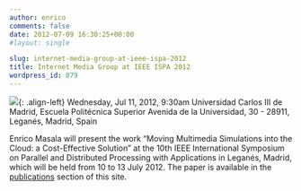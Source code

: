 ```yaml
---
author: enrico
comments: false
date: 2012-07-09 16:30:25+00:00
#layout: single

slug: internet-media-group-at-ieee-ispa-2012
title: Internet Media Group at IEEE ISPA 2012
wordpress_id: 879
---
```


[![]({{site.baseurl}}/res/2012/07/conf_ispa2012_mini.jpg)]({{site.baseurl}}/res/2012/07/conf_ispa2012.jpg){: .align-left} Wednesday, Jul 11, 2012, 9:30am
Universidad Carlos III de Madrid, Escuela Politécnica Superior
Avenida de la Universidad, 30 - 28911, Leganés, Madrid, Spain

Enrico Masala will present the work “Moving Multimedia Simulations into the Cloud: a Cost-Effective Solution” at the 10th IEEE International Symposium on Parallel and Distributed Processing with Applications in Leganés, Madrid, which will be held from 10 to 13 July 2012. The paper is available in the [publications]({{site.baseurl}}/publications) section of this site.
